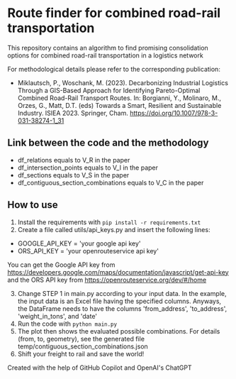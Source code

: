 # Route finder for combined road-rail transportation

This repository contains an algorithm to find promising consolidation options for combined road-rail transportation in a
logistics network

For methodological details please refer to the corresponding publication:

* Miklautsch, P., Woschank, M. (2023). Decarbonizing Industrial Logistics Through a GIS-Based Approach for Identifying
  Pareto-Optimal Combined Road-Rail Transport Routes. In: Borgianni, Y., Molinaro, M., Orzes, G., Matt, D.T. (eds)
  Towards
  a Smart, Resilient and Sustainable Industry. ISIEA 2023. Springer, Cham. https://doi.org/10.1007/978-3-031-38274-1_31

## Link between the code and the methodology

* df_relations equals to V_R in the paper
* df_intersection_points equals to V_I in the paper
* df_sections equals to V_S in the paper
* df_contiguous_section_combinations equals to V_C in the paper

## How to use

1. Install the requirements with `pip install -r requirements.txt`
2. Create a file called utils/api_keys.py and insert the following lines:

- GOOGLE_API_KEY = 'your google api key'
- ORS_API_KEY = 'your openrouteservice api key'

You can get the Google API key from https://developers.google.com/maps/documentation/javascript/get-api-key
and the ORS API key from https://openrouteservice.org/dev/#/home

3. Change STEP 1 in main.py according to your input data. In the example, the input data is an Excel file having the
   specified columns. Anyways, the DataFrame needs to have the columns 'from_address', 'to_address', 'weight_in_tons',
   and 'date'
4. Run the code with `python main.py`
5. The plot then shows the evaluated possible combinations. For details (from, to, geometry), see the generated file
   temp/contiguous_section_combinations.json
6. Shift your freight to rail and save the world!

Created with the help of GitHub Copilot and OpenAI's ChatGPT
